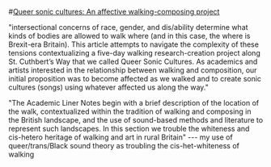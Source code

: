 #[Queer sonic cultures: An affective walking-composing project](https://dfmi.dwrl.utexas.edu/wp-content/uploads/2018/07/Truman-Shannon-Queer-Sonic-Cultures.pdf)

"intersectional concerns of
race, gender, and dis/ability determine what kinds of bodies are allowed to walk where (and in this
case, the where is Brexit-era Britain). This article attempts to navigate the complexity of these
tensions contextualizing a five-day walking research-creation project along St. Cuthbert’s Way that
we called Queer Sonic Cultures. As academics and artists interested in the relationship between walking
and composition, our initial proposition was to become affected as we walked and to create sonic
cultures (songs) using whatever affected us along the way."

"The Academic Liner Notes begin with a brief description of the location of the walk,
contextualized within the tradition of walking and composing in the British landscape, and the use
of sound-based methods and literature to represent such landscapes. In this section we trouble the
whiteness and cis-hetero heritage of walking and art in rural Britain"   --- my use of queer/trans/Black sound theory as troubling the cis-het-whiteness of walking
